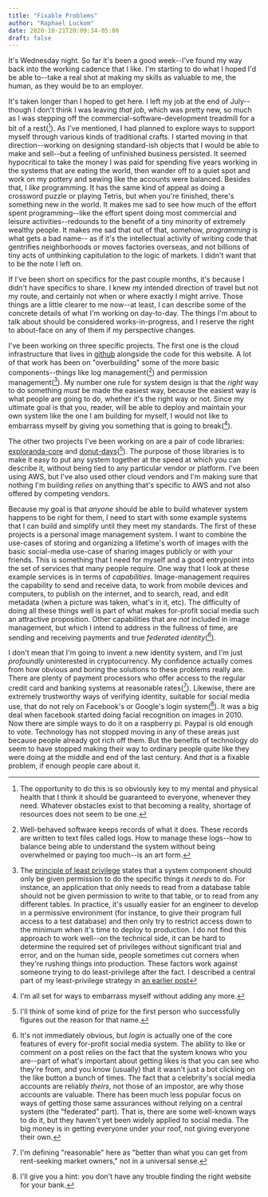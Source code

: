 ```yaml
---
title: "Fixable Problems"
author: "Raphael Luckom"
date: 2020-10-21T20:09:34-05:00
draft: false
---
```

It's Wednesday night. So far it's been a good week--I've found my way back
into the working cadence that I like. I'm starting to do what I hoped
I'd be able to--take a real shot at making my skills as valuable to me,
the human, as they would be to an employer.

It's taken longer than I hoped to get here. I left my job at the end of July--
though I don't think I was leaving _that job_, which was pretty new, so much as I was
stepping off the commercial-software-development treadmill for a bit of a rest([^1]).
As I've mentioned, I had planned to explore ways to support myself through various
kinds of traditional crafts. I started moving in that direction--working on designing
standard-ish objects that I would be able to make and sell--but a feeling of unfinished
business persisted. It seemed hypocritical to take the money I was paid for spending
five years working in the systems that are eating the world, then wander off to a quiet
spot and work on my pottery and sewing like the accounts were balanced. Besides that,
I _like_ programming. It has the same kind of appeal as doing a crossword puzzle or
playing Tetris, but when you're finished, there's something new in the world. It makes
me sad to see how much of the effort spent programming--like the effort spent doing
most commercial and leisure activities--redounds to the benefit of a tiny minority of extremely wealthy
people. It makes me sad that out of that, somehow, _programming_ is what gets a bad name--
as if it's the intellectual activity of writing code that gentrifies neighborhoods or
moves factories overseas, and not billions of tiny acts of unthinking capitulation to the
logic of markets. I didn't want that to be the note I left on.

If I've been short on specifics for the past couple months, it's because I didn't have
specifics to share. I knew my intended direction of travel but not my route, and certainly
not when or where exactly I might arrive. Those things are a little clearer to me now--at least,
I can describe some of the concrete details of what I'm working on day-to-day. The things
I'm about to talk about should be considered works-in-progress, and I reserve the right
to about-face on any of them if my perspective changes.

I've been working on three specific projects. The first one is the cloud infrastructure
that lives in [github](https://github.com/RLuckom/raphaelluckom.com/tree/master/terraform) alongside
the code for this website. A lot of that work has been on "overbuilding" some of the more basic
components--things like log management([^2]) and permission management([^3]). My number one rule
for system design is that the _right_ way to do something _must_ be made the easiest way, because
the easiest way is what people are going to do, whether it's the right way or not. Since my ultimate
goal is that you, reader, will be able to deploy and maintain your own system like the one I am building
for myself, I would not like to embarrass myself by giving you something that is going to break([^4]).

The other two projects I've been working on are a pair of code libraries: [exploranda-core](https://github.com/RLuckom/exploranda-core)
and [donut-days](https://github.com/RLuckom/donut-days)([^5]). The purpose of those libraries is to
make it easy to put any system together at the speed at which you can describe it, without being
tied to any particular vendor or platform. I've been using AWS, but I've also used other cloud vendors
and I'm making sure that nothing I'm building _relies_ on anything that's specific to AWS and not
also offered by competing vendors.

Because my goal is that _anyone_ should be able to build whatever system happens to be right for them,
I need to start with some example systems that I can build and simplify until they meet my standards.
The first of these projects is a personal image management system. I want to combine the use-cases
of storing and organizing a lifetime's worth of images with the basic social-media use-case
of sharing images publicly or with your friends. This is something that I need for myself
and a good entrypoint into the set of services that many people require. One way that I look
at these example services is in terms of _capabilities_. Image-management requires the capability
to send and receive data, to work from mobile devices and computers, to publish on the internet,
and to search, read, and edit metadata (when a picture was taken, what's in it, etc). The difficulty
of doing all these things well is part of what makes for-profit social media such an attractive
proposition. Other capabilities that are _not_ included in image management, but which I intend
to address in the fullness of time, are sending and receiving payments and true _federated identity_([^6]).

I don't mean that I'm going to invent a new identity system, and I'm
just _profoundly_ uninterested in cryptocurrency. My confidence actually comes from
how obvious and boring the solutions to these problems really are. There are plenty
of payment processors who offer access to the regular credit card and banking systems at
reasonable rates([^7]). Likewise, there are extremely trustworthy ways of verifying identity,
suitable for social media use, that do not rely on Facebook's or Google's login system([^8]).
It was a big deal when facebook started doing facial recognition on images in 2010. Now
there are simple ways to do it on a raspberry pi. Paypal is old enough to vote. Technology
has not stopped moving in any of these areas just because people already got rich off them.
But the benefits of technology _do_ seem to have stopped making their way to ordinary people
quite like they were doing at the middle and end of the last century. And _that_ is a fixable
problem, if enough people care about it.

[^1]: The opportunity to do this is so obviously key to my mental and physical health that I think it should be guaranteed to everyone, whenever they need. Whatever obstacles exist to that becoming a reality, shortage of resources does not seem to be one.

[^2]: Well-behaved software keeps records of what it does. These records are written to text files called logs. How to manage these logs--how to balance being able to understand the system without being overwhelmed or paying too much--is an art form.

[^3]: The [principle of least privilege](https://en.wikipedia.org/wiki/Principle_of_least_privilege) states that a system component should only be given permission to do the specific things it _needs_ to do. For instance, an application that only needs to read from a database table should not be given permission to write to that table, or to read from any different tables. In practice, it's usually easier for an engineer to develop in a permissive environment (for instance, to give their program full access to a test database) and then only try to restrict access down to the minimum when it's time to deploy to production. I do not find this approach to work well--on the technical side, it can be hard to determine the required set of privileges without significant trial and error, and on the human side, people sometimes cut corners when they're rushing things into production. These factors work against someone trying to do least-privilege after the fact. I described a central part of my least-privilege strategy in [an earlier post](https://www.raphaelluckom.com/posts/a_terraform_pattern.html)

[^4]: I'm all set for ways to embarrass myself without adding any more.

[^5]: I'll think of some kind of prize for the first person who successfully figures out the reason for that name.

[^6]: It's not immediately obvious, but _login_ is actually one of the core features of every for-profit social media system. The ability to like or comment on a post relies on the fact that the system knows who you are--part of what's important about getting likes is that you can see who they're from, and you know (usually) that it wasn't just a bot clicking on the like button a bunch of times. The fact that a celebrity's social media accounts are reliably _theirs_, not those of an impostor, are why those accounts are valuable. There has been much less popular focus on ways of getting those same assurances without relying on a central system (the "federated" part). That is, there are some well-known ways to do it, but they haven't yet been widely applied to social media. The big money is in getting everyone under _your_ roof, not giving everyone their own.

[^7]: I'm defining "reasonable" here as "better than what you can get from rent-seeking market owners," not in a universal sense.

[^8]: I'll give you a hint: you don't have any trouble finding the right website for your bank.
